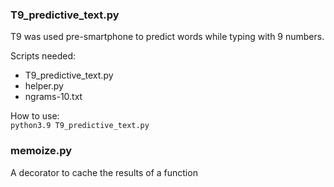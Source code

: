 ### T9_predictive_text.py
T9 was used pre-smartphone to predict words while typing with 9 numbers.

Scripts needed:
* T9_predictive_text.py
* helper.py
* ngrams-10.txt

How to use:  
`python3.9 T9_predictive_text.py`

### memoize.py
A decorator to cache the results of a function

